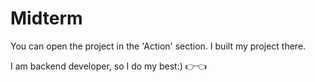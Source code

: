 ﻿# Midterm 

You can open the project in the 'Action' section. I built my project there.

I am backend developer, so I do my best:) 👉👈 
 
